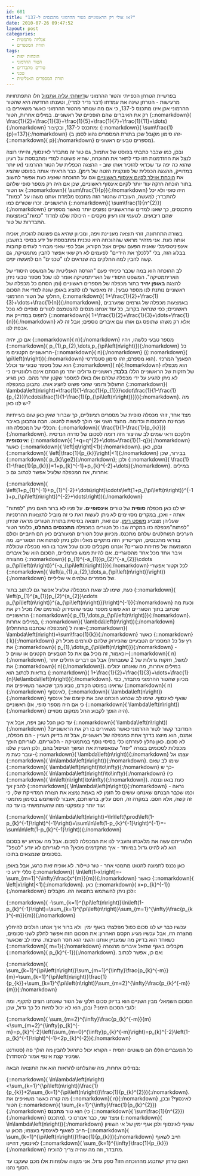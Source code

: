 ```yaml
---
id: 681
title: "אז אולי רק הראשוניים בטור ההרמוני מתכנסים ל-137?"
date: 2010-07-26 09:47:52
layout: post
categories: 
  - אנליזה מתמטית
  - תורת המספרים
tags: 
  - הוכחות יפות
  - הטור ההרמוני
  - טורים מתבדרים
  - טכני
  - תורת המספרים האנליטית
---
```

בפרשיית הטרחן הכפייתי והטור ההרמוני ש<a href="http://www.gadial.net/?p=638">דיווחתי עליה אתמול</a> חלו התפתחויות מרעישות - הטרחן שינה את עמדתו (דבר נדיר למדי), וטענתו החדשה היא שהטור ההרמוני אכן אינו מתכנס ל-137, כי אם מה שנותר מהטור ההרמוני כאשר משאירים בו רק את האיברים שהם הופכיים של ראשוניים. במילים אחרות, הטור {::nomarkdown}\( \frac{1}{2}+\frac{1}{3}+\frac{1}{5}+\frac{1}{7}+\frac{1}{11}+\dots\){:/nomarkdown} מתכנס ל-137, ובקיצור: {::nomarkdown}\( \sum\frac{1}{p}=137\){:/nomarkdown} (זהו סימון מקובל שכן בתורת המספרים נהוג לסמן ב-{::nomarkdown}\( p\){:/nomarkdown} מספרים טבעיים ראשוניים).

ובכן, כמו שכבר כתבתי בפוסט של אתמול, גם טור זה מתבדר לאינסוף, והייתי רוצה לנצל את ההזדמנות הזו כדי לתאר את ההוכחה, שהיא פשוטה למדי ומתבססת על רעיון שהוא כה יפה עד שכדאי להזכיר אותו שוב - ההצגה הכפלית של הטור ההרמוני (או יותר במדוייק, ההצגה הכפלית של פונקצית הזטה של רימן). כבר הראיתי אותה בפוסט שהציג את <a href="http://www.gadial.net/?p=194">הוכחת אוילר לקיום אינסוף ראשוניים</a> וגם על ההוכחה שאציג כעת אפשר לחשוב בתור הוכחה חזקה עוד יותר לקיום אינסוף ראשוניים, שכן אם היה רק מספר סופי שלהם אז הטור {::nomarkdown}\( \sum\frac{1}{p}\){:/nomarkdown} היה סופי ולא יכל להתבדר; למעשה, העובדה שהטור הזה מתכנס מלמדת אותנו משהו על "כמות" הראשוניים. זכרו שטורים כמו {::nomarkdown}\( \sum\frac{1}{n^{2}}\){:/nomarkdown} מתכנסים, כך שאנו למדים שהראשוניים נפוצים יותר מאשר מספרים שהם ריבועים. לטעמי זהו רעיון מקסים - היכולת שלנו למדוד "כמות"באמצעות התבדרות של טור.

בשורה התחתונה, זוהי תוצאה מעניינת ויפה, ומכיוון שהיא גם פשוטה להוכיח, אוכיח אותה כעת. אני מזהיר מראש שההוכחה היא טכנית ומתבססת על ידע בסיסי בחשבון אינפיניטסימלי שאניח הפעם שקיים אצל הקורא; אבל כפי שאני מבהיר לעתים קרובות בבלוג הזה, בלי "ללכלך את הידיים" לפעמים לא רק שאי אפשר להבין מתמטיקה, גם קשה להבין למה החלקים בה שנראים לנו "טכניים" הם למעשה יפים.

לב ההוכחה הוא במה שכבר כיניתי פעם "הגרסה האנליטית של המשפט היסודי של האריתמטיקה". המשפט היסודי של האריתמטיקה אומר לנו שכל מספר טבעי ניתן להצגה <strong>באופן יחיד</strong> בתור מכפלה של מספרים ראשוניים (ומן הסתם כל מכפלה של ראשוניים נותנת לנו מספר טבעי). זה מאפשר לנו להציג באופן שונה למדי את הסכום החלקי של הטור ההרמוני, {::nomarkdown}\( 1+\frac{1}{2}+\frac{1}{3}+\dots+\frac{1}{n}\){:/nomarkdown}, באמצעות מכפלה של גורמים שמערבים ראשוניים; כפי שנראה בקרוב, כל עוד אנחנו מנסים להצטמצם לטורים סופיים לא נוכל לתפוס במדוייק את {::nomarkdown}\( 1+\frac{1}{2}+\frac{1}{3}+\dots+\frac{1}{n}\){:/nomarkdown} אלא רק משהו שתופס גם אותו וגם איברים נוספים; אבל זה לא אכפת לנו.

אם כן, יהיה {::nomarkdown}\( n\){:/nomarkdown} מספר טבעי כלשהו, ויהיו {::nomarkdown}\( p_{1},p_{2},\dots,p_{\pi\left(n\right)}\){:/nomarkdown} כל הראשוניים הקטנים מ-{::nomarkdown}\( n\){:/nomarkdown} ({::nomarkdown}\( \pi\left(n\right)\){:/nomarkdown} הוא מספרם; זהו סימון סטנדרטי). הפאנץ' המרכזי הוא שכל מספר טבעי עד וכולל {::nomarkdown}\( n\){:/nomarkdown} הוא מכפלה של חזקות של הראשוניים הללו <strong>בלבד</strong>; ראשוניים גדולים יותר מן הסתם אינם רלוונטיים כי לא ניתן להגיע על ידי מכפלה שלהם אלו באלו למספר שקטן יותר מהם. כאן מגיע התעלול ודומני שהכי פשוט להציג אותו. נתבונן במכפלה {::nomarkdown}\( \lambda\left(n\right)=\frac{1}{1-\frac{1}{p_{1}}}\cdot\frac{1}{1-\frac{1}{p_{2}}}\cdots\frac{1}{1-\frac{1}{p_{\pi\left(n\right)}}}\){:/nomarkdown}. מה יש לנו כאן?

מצד אחד, זוהי מכפלה סופית של מספרים רציונליים, כך שברור שאין כאן שום בעייתיות מבחינת התכנסות וכדומה. מהצד השני אני הולך לעשות להטוט. הבה ונתבונן באיבר הכללי של המכפלה הזו: {::nomarkdown}\( \frac{1}{1-\frac{1}{p_{k}}}\){:/nomarkdown}. חלקכם ודאי שמים לב שהיצור הזה דומה לסכום של סדרה הנדסית <strong>אינסופית</strong>: {::nomarkdown}\( 1+q+q^{2}+\dots=\frac{1}{1-q}\){:/nomarkdown} כאשר {::nomarkdown}\( \left\|q\right\|&lt;1\){:/nomarkdown}. ובכן, כאן {::nomarkdown}\( \left\|\frac{1}{p_{k}}\right\|&lt;1\){:/nomarkdown} בבירור, שכן {::nomarkdown}\( p_{k}\ge2\){:/nomarkdown}; ולכן {::nomarkdown}\( \frac{1}{1-\frac{1}{p_{k}}}=1+p_{k}^{-1}+p_{k}^{-2}+\dots\){:/nomarkdown}. במילים אחרות, את המכפלה שלעיל אפשר לכתוב גם כ:

{::nomarkdown}\( \left(1+p_{1}^{-1}+p_{1}^{-2}+\dots\right)\cdots\left(1+p_{\pi\left(n\right)}^{-1}+p_{\pi\left(n\right)}^{-2}+\dots\right)\){:/nomarkdown}

יש לנו כאן מכפלה <strong>סופית</strong> של טורים <strong>אינסופיים</strong>. על פניו לא ברור האם ניתן "לפתוח" אותה - ואכן, במקרים מסויימים לא ניתן לעשות זאת כי זה מוביל לתוצאות ההרסניות שעליהן מצביע <a href="http://www.gadial.net/?p=438">משפט רימן</a>. עם זאת, תוצאה בסיסית בתורת הטורים מראה שניתן "לפתוח"מכפלה כזו במקרה שבו כל הטורים במכפלה <strong>מתכנסים בהחלט</strong>, כלומר הטור הערכים המוחלטים שלהם מתכנס. מכיווון שכל הטורים המעורבים כאן הם חיוביים וכולם בוודאי מתכנסים, הקריטריון הזה מתקיים מאליו ולכן ניתן לפתוח את הסוגריים. מה המשמעות של פתיחת סוגריים? אנחנו מקבלים סכום שכל איבר בו הוא מכפלה שכוללת איבר אחד מכל אחד מהסוגריים. אם להיות ממש פורמליים, הסכום הוא של איברים מהצורה {::nomarkdown}\( p_{1}^{-a_{1}}p_{2}^{-a_{2}}\cdots p_{\pi\left(n\right)}^{-a_{\pi\left(n\right)}}\){:/nomarkdown} לכל וקטור אפשרי {::nomarkdown}\( \left(a_{1},a_{2},\dots,a_{\pi\left(n\right)}\right)\){:/nomarkdown} של מספרים שלמים אי שליליים.

כעת, שימו לב שאת המכפלה שלעיל אפשר גם לכתוב בתור {::nomarkdown}\( \left(p_{1}^{a_{1}}p_{2}^{a_{2}}\cdots p_{\pi\left(n\right)}^{a_{\pi\left(n\right)}}\right)^{-1}\){:/nomarkdown} וכעת מה שכתוב בתוך הסוגריים הוא פשוט מספר טבעי שהפירוק לגורמים שלו מכיל רק את הראשוניים {::nomarkdown}\( p_{1},\dots,p_{\pi\left(n\right)}\){:/nomarkdown}. במילים אחרות, {::nomarkdown}\( \lambda\left(n\right)\){:/nomarkdown} (המכפלה שכתבנו בהתחלה) שווה ל-{::nomarkdown}\( \lambda\left(n\right)=\sum\frac{1}{k}\){:/nomarkdown} כאשר {::nomarkdown}\( k\){:/nomarkdown} רץ על כל המספרים הטבעיים שהפירוק שלהם לגורמים מכיל רק את {::nomarkdown}\( p_{1},\dots,p_{\pi\left(n\right)}\){:/nomarkdown} - וכאמור, זה מכיל <strong>גם</strong> את כל הטבעיים הקטנים או שווים ל-{::nomarkdown}\( n\){:/nomarkdown}, אבל גם דברים גדולים יותר (למשל, חזקות גדולות של 2 שעוברות את {::nomarkdown}\( n\){:/nomarkdown}). במילים אחרות, מה שאנחנו יכולים בודאות לכתוב הוא {::nomarkdown}\( 1+\frac{1}{2}+\frac{1}{3}+\dots+\frac{1}{n}\le\lambda\left(n\right)\){:/nomarkdown}. מכיוון שהטור ההרמוני מתבדר, כפי שראינו בפוסט הקודם, נובע מכך שכאשר משאיפים את {::nomarkdown}\( n\){:/nomarkdown} לאינסוף, {::nomarkdown}\( \lambda\left(n\right)\){:/nomarkdown} שואף לאינסוף. שימו לב שכרגע הוכחנו שוב את קיומם של אינסוף ראשוניים (כי אם היה מספר סופי, אז {::nomarkdown}\( \lambda\left(n\right)\){:/nomarkdown} היה הופך לקבוע החל ממקום מסויים).

עד כאן הכל טוב ויפה, אבל איך {::nomarkdown}\( \lambda\left(n\right)\){:/nomarkdown} המדובר קשור לטור ההרמוני כאשר משאירים בו רק את הראשוניים? אמנם, הוא מיוצג בדרך אחת כמכפלה של ראשוניים, אבל זה בדיוק העניין - הם מכפלה, לא סכום. כאן נחלץ לעזרתנו כלי בסיסי נוסף במתמטיקה - הלוגריתם. לוגריתם הופך מכפלות לסכומים בצורה "יפה" שמאפשרת את המשך הטיפול בהם, ולכן העניין שלנו עובר כעת מ-{::nomarkdown}\( \lambda\left(n\right)\){:/nomarkdown} עצמו אל {::nomarkdown}\( \ln\lambda\left(n\right)\){:/nomarkdown}. שימו לב שאם {::nomarkdown}\( \lambda\left(n\right)\to\infty\){:/nomarkdown} כך ש-{::nomarkdown}\( \ln\lambda\left(n\right)\to\infty\){:/nomarkdown} (כי {::nomarkdown}\( \ln\left(n\right)\to\infty\){:/nomarkdown}). כעת בואו וננסה להבין אך {::nomarkdown}\( \ln\lambda\left(n\right)\){:/nomarkdown} נראה - וכמו שכבר הבנתם שאנחנו עושים כל הזמן לא באמת נמצא את הצורה המדוייקת שלו, כי זה קשה, אלא חסם. במקרה זה, חסם עליון. ברשותכם, אעבור להשתמש בסימון מתמטי עוד יותר קומפקטי מזה שהשתמשתי בו עד כה:

{::nomarkdown}\( \ln\lambda\left(n\right)=\ln\left(\prod\left(1-p_{k}^{-1}\right)^{-1}\right)=\sum\ln\left(1-p_{k}^{-1}\right)^{-1}=-\sum\ln\left(1-p_{k}^{-1}\right)\){:/nomarkdown}

הלוגריתם עשה את מלאכתו והעביר לנו את המכפלה לסכום. אבל מה שכרגע יש בסכום הוא לא להיט גדול במיוחד - איך מתקדמים מכאן? הרי לוגריתם לא יודע "לטפל" בסכומים שנמצאים בתוכו.

כאן נכנס לתמונה להטוט מתמטי אחר - טור טיילור. לא אוכיח זאת כרגע, אבל באופן כללי ידוע כי {::nomarkdown}\( \ln\left(1-x\right)=-\sum_{m=1}^{\infty}\frac{x^{m}}{m}\){:/nomarkdown} כאשר {::nomarkdown}\( \left\|x\right\|&lt;1\){:/nomarkdown}. כאן {::nomarkdown}\( x=p_{k}^{-1}\){:/nomarkdown} ולכן ניתן להשתמש בתוצאה הזו. מקבלים:

{::nomarkdown}\( -\sum_{k=1}^{\pi\left(n\right)}\ln\left(1-p_{k}^{-1}\right)=\sum_{k=1}^{\pi\left(n\right)}\sum_{m=1}^{\infty}\frac{p_{k}^{-m}}{m}\){:/nomarkdown}

עכשיו כבר יש לנו סכום כפול מפלצתי באגף ימין  ולא ברור איך אנחנו הולכים להיחלץ מהצרה הזו, אבל עכשיו מגיע הקסם האחרון: את הסכום הזה אפשר לחלק לשני סכומים, כשאחד הוא בדיוק מה שמעניין אותנו והשני הוא חסר חשיבות. שימו לב שכאשר {::nomarkdown}\( m=1\){:/nomarkdown} מקבלים באגף שמאל איברים מהצורה {::nomarkdown}\( p_{k}^{-1}\){:/nomarkdown}. אם כן, אפשר לכתוב:

{::nomarkdown}\( \sum_{k=1}^{\pi\left(n\right)}\sum_{m=1}^{\infty}\frac{p_{k}^{-m}}{m}=\sum_{k=1}^{\pi\left(n\right)}\frac{1}{p_{k}}+\sum_{k=1}^{\pi\left(n\right)}\sum_{m=2}^{\infty}\frac{p_{k}^{-m}}{m}\){:/nomarkdown}

הסכום השמאלי מבין השניים הוא בדיוק סכום חלקי של הטור שאנחנו רוצים לתקוף. ומה לגבי הסכום הימני? ובכן, הוא לא יכול להיות כל כך גדול, שכן:

{::nomarkdown}\( \sum_{m=2}^{\infty}\frac{p_{k}^{-m}}{m}&lt;\sum_{m=2}^{\infty}p_{k}^{-m}=p_{k}^{-2}\left(\sum_{m=0}^{\infty}p_{k}^{-m}\right)=p_{k}^{-2}\left(1-p_{k}^{-1}\right)^{-1}&lt;2p_{k}^{-2}\){:/nomarkdown}

כל המעברים הללו הם פשוטים יחסית - הקורא יכול כתרגול להבין מה הולך פה (סטודנט שמכיר קצת אינפי אמור להסתדר).

במילים אחרות, מה שהצלחנו להראות הוא את התוצאה הבאה:

{::nomarkdown}\( \ln\lambda\left(n\right)&lt;\sum_{k=1}^{\pi\left(n\right)}\frac{1}{p_{k}}+2\sum_{k=1}^{\pi\left(n\right)}\frac{1}{p_{k}^{2}}\){:/nomarkdown}. מה קורה כאשר משאיפים את {::nomarkdown}\( n\){:/nomarkdown} לאינסוף? ובכן, הטור {::nomarkdown}\( \sum_{k=1}^{\infty}\frac{1}{p_{k}^{2}}\){:/nomarkdown} הוא טור <strong>מתכנס</strong> (כי {::nomarkdown}\( \sum\frac{1}{n^{2}}\){:/nomarkdown} מתכנס). ומצד שני, כבר אמרנו כי {::nomarkdown}\( \ln\lambda\left(n\right)\){:/nomarkdown} שואף לאינסוף ולכן אגף ימין של אי השוויון חייב לשאוף לאינסוף בעצמו; מכאן ש-{::nomarkdown}\( \sum_{k=1}^{\pi\left(n\right)}\frac{1}{p_{k}}\){:/nomarkdown} חייב לשאוף לאינסוף, דהיינו {::nomarkdown}\( \sum_{k=1}^{\infty}\frac{1}{p_{k}}\){:/nomarkdown} מתבדר, וזה מה שהיה צריך להוכיח.

האם טרחן ישתכנע מההוכחה הזו? ספק גדול. אני מקווה שלפחות אלו מכם שעקבו עד הסוף נהנו.
